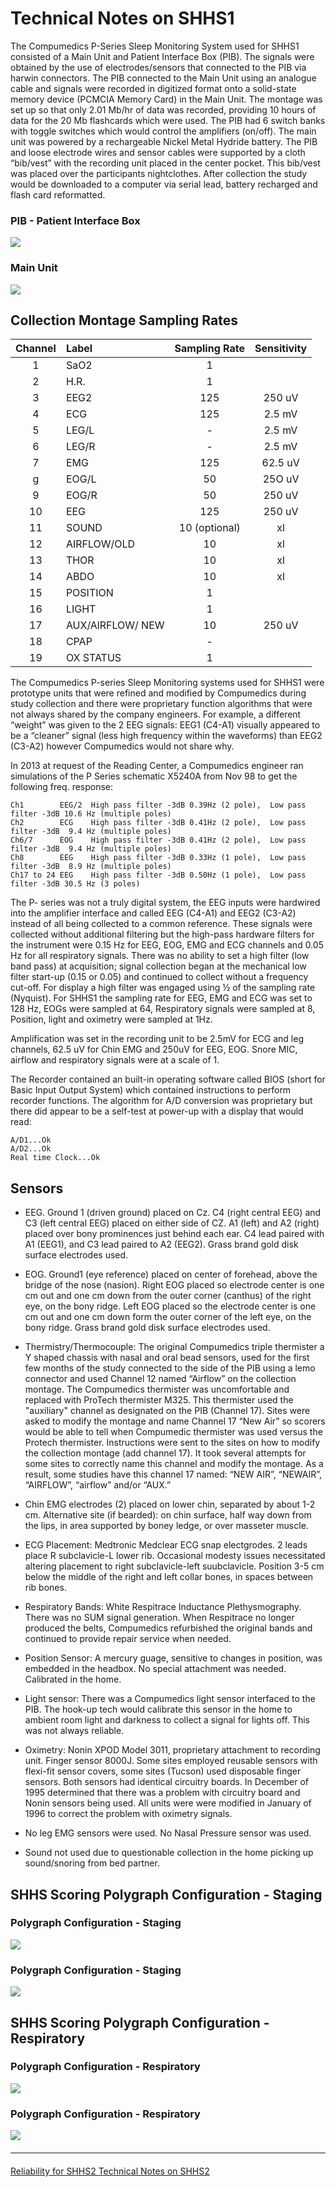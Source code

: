 # Technical Notes on SHHS1

The Compumedics P-Series Sleep Monitoring System used for SHHS1 consisted of a Main Unit and Patient Interface Box (PIB). The signals were obtained by the use of electrodes/sensors that  connected to the PIB via harwin connectors. The PIB connected to the Main Unit using an analogue cable and  signals were recorded in digitized format onto a solid-state memory device (PCMCIA Memory Card) in the Main Unit. The montage was set up so that only 2.01 Mb/hr of data was recorded, providing 10 hours of data for the 20 Mb flashcards which were used.   The PIB had 6 switch banks with toggle switches which would control the amplifiers (on/off). The main unit was powered by a rechargeable Nickel Metal Hydride battery. The PIB and loose electrode wires and sensor cables were supported by a cloth “bib/vest” with the recording unit placed in the center pocket. This bib/vest was placed over the participants nightclothes. After collection the study would be downloaded to a computer via serial lead, battery recharged and flash card reformatted.

<div class="row">
  <div class="col-xs-12 col-sm-6">
    <div class="panel panel-default">
      <div class="panel-heading">
        <h3 class="panel-title">PIB - Patient Interface Box</h3>
      </div>
      <div class="center">
        <a href=":images_path:/psge/psge01.png?inline=1">
          <img src=":images_path:/psge/psge01.png">
        </a>
      </div>
    </div>
  </div>
  <div class="col-xs-12 col-sm-6">
    <div class="panel panel-default">
      <div class="panel-heading">
        <h3 class="panel-title">Main Unit</h3>
      </div>
      <div class="center">
        <a href=":images_path:/psge/psge02.png?inline=1">
          <img src=":images_path:/psge/psge02.png">
        </a>
      </div>
    </div>
  </div>
</div>

## Collection Montage Sampling Rates

|  Channel  |  Label             |  Sampling Rate   |  Sensitivity  |
|:---------:|:-------------------|:----------------:|:-------------:|
| 1         |  SaO2              |    1             |               |
| 2         |  H.R.              |    1             |               |
| 3         |  EEG2              |  125             |  250  uV      |
| 4         |  ECG               |  125             |   2.5 mV      |
| 5         |  LEG/L             |   -              |   2.5 mV      |
| 6         |  LEG/R             |   -              |   2.5 mV      |
| 7         |  EMG               |  125             |  62.5 uV      |
| g         |  EOG/L             |   50             |  25O  uV      |
| 9         |  EOG/R             |   50             |  250  uV      |
| 10        |  EEG               |  125             |  250  uV      |
| 11        |  SOUND             |   10 (optional)  |       xl      |
| 12        |  AIRFLOW/OLD       |   10             |       xl      |
| 13        |  THOR              |   10             |       xl      |
| 14        |  ABDO              |   10             |       xl      |
| 15        |  POSITION          |    1             |               |
| 16        |  LIGHT             |    1             |               |
| 17        |  AUX/AlRFLOW/ NEW  |   10             |  250 uV       |
| 18        |  CPAP              |   -              |               |
| 19        |  OX STATUS         |    1             |               |



The Compumedics P-series Sleep Monitoring systems used for SHHS1 were prototype units that were refined and modified by Compumedics during study collection and there were  proprietary function algorithms that were not always shared by the company engineers. For example, a different “weight” was given to the 2 EEG signals: EEG1 (C4-A1) visually appeared to be a “cleaner” signal (less high frequency within the waveforms) than EEG2 (C3-A2) however Compumedics would not share why.

In 2013 at request of the Reading Center, a Compumedics engineer ran simulations of the P Series schematic X5240A from Nov 98 to get the following freq. response:

```
Ch1        EEG/2  High pass filter -3dB 0.39Hz (2 pole),  Low pass filter -3dB 10.6 Hz (multiple poles)
Ch2        ECG    High pass filter -3dB 0.41Hz (2 pole),  Low pass filter -3dB  9.4 Hz (multiple poles)
Ch6/7      EOG    High pass filter -3dB 0.41Hz (2 pole),  Low pass filter -3dB  9.4 Hz (multiple poles)
Ch8        EEG    High pass filter -3dB 0.33Hz (1 pole),  Low pass filter -3dB  8.9 Hz (multiple poles)
Ch17 to 24 EEG    High pass filter -3dB 0.50Hz (1 pole),  Low pass filter -3dB 30.5 Hz (3 poles)
```

The P- series was not a truly digital system, the EEG inputs were hardwired into the amplifier interface and called EEG (C4-A1) and EEG2 (C3-A2) instead of all being collected to a common reference.  These signals were collected without additional filtering but the high-pass hardware filters for the instrument were 0.15 Hz for EEG, EOG, EMG and ECG channels and 0.05 Hz for all respiratory signals.  There was no ability to set a high filter (low band pass) at acquisition; signal collection began at the mechanical low filter start-up (0.15 or 0.05) and continued to collect without a frequency cut-off.  For display a high filter was engaged using ½ of the sampling rate (Nyquist).  For SHHS1 the sampling rate for EEG, EMG and ECG was set to 128 Hz,  EOGs were sampled at 64, Respiratory signals were sampled at 8, Position, light and oximetry were sampled at 1Hz.

Amplification was set in the recording unit to be 2.5mV for ECG and leg channels, 62.5 uV for Chin EMG and 250uV for EEG, EOG.  Snore MIC, airflow and respiratory signals were at a scale of 1.

The Recorder contained an built-in operating software called BIOS (short for Basic Input Output System) which contained instructions to perform recorder functions.  The algorithm for A/D conversion was proprietary but there did appear to be a self-test at power-up with a display that would read:

```
A/D1...Ok
A/D2...Ok
Real time Clock...Ok
```

## Sensors

- EEG. Ground 1 (driven ground) placed on Cz.  C4 (right central EEG) and C3 (left central EEG) placed on either side of CZ.  A1 (left) and A2 (right) placed over bony prominences just behind each ear.  C4 lead paired with A1 (EEG1), and C3 lead paired to A2 (EEG2).  Grass brand gold disk surface electrodes used.

- EOG. Ground1 (eye reference) placed on center of forehead, above the bridge of the nose (nasion).  Right EOG placed so electrode center is one cm out and one cm down from the outer corner (canthus) of the right eye, on the bony ridge.  Left EOG placed so the electrode center is one cm out and one cm down form the outer corner of the left eye, on the bony ridge.  Grass brand gold disk surface electrodes  used.

- Thermistry/Thermocouple:  The original Compumedics triple thermister a Y shaped chassis with nasal and oral bead sensors, used for the first few months of the study connected to  the side of the PIB using a lemo connector and used Channel 12 named “Airflow” on the collection montage.   The Compumedics thermister was uncomfortable and replaced with ProTech  thermister M325.  This thermister  used the "auxiliary" channel as designated on the PIB (Channel 17).   Sites were asked to modify the montage and name Channel 17 “New Air” so scorers  would be able to tell when Compumedic thermister was used versus the Protech thermister.   Instructions were sent to the sites on how to modify the collection montage (add channel 17).  It took several attempts for some sites to correctly name this channel and modify the montage.  As a result, some studies have this channel 17 named:   “NEW AIR”, “NEWAIR”, “AIRFLOW”, “airflow” and/or “AUX.”

- Chin EMG electrodes (2) placed on lower chin, separated by about 1-2 cm.  Alternative site (if bearded): on chin surface, half way down from the lips, in area supported by boney ledge, or over masseter muscle.

- ECG Placement: Medtronic Medclear ECG snap electgrodes.  2 leads place R subclavicle-L lower rib. Occasional modesty issues necessitated altering placement to right subclavicle-left suubclavicle.  Position 3-5 cm below the middle of the right and left collar bones, in spaces between rib bones.

- Respiratory Bands:  White Respitrace Inductance Plethysmography.  There was no SUM signal generation.  When Respitrace no longer produced the belts, Compumedics refurbished the original bands and continued to provide repair service when needed.

- Position Sensor:  A mercury guage, sensitive to changes in position, was embedded in the headbox.  No special attachment was needed.  Calibrated in the home.

- Light sensor:  There was a Compumedics light sensor interfaced to the PIB.  The hook-up tech would calibrate this sensor in the home to ambient room light and darkness to collect a signal for lights off.  This was not always reliable.

- Oximetry:  Nonin XPOD Model 3011, proprietary attachment to recording unit.  Finger sensor 8000J. Some sites employed reusable sensors with flexi-fit sensor covers, some sites (Tucson) used disposable finger sensors.  Both sensors had identical circuitry boards.  In December of 1995 determined that there was a problem with circuitry board and Nonin sensors being used.  All units were were modified in January of 1996 to correct the problem with oximetry signals.

- No leg EMG sensors were used.   No Nasal Pressure sensor was used.

- Sound not used due to questionable collection in the home picking up sound/snoring from bed partner.

## SHHS Scoring Polygraph Configuration - Staging

<div class="row">
  <div class="col-xs-12 col-sm-6">
    <div class="panel panel-default">
      <div class="panel-heading">
        <h3 class="panel-title">Polygraph Configuration - Staging</h3>
      </div>
      <div class="center">
        <a href=":images_path:/psge/psge03.png?inline=1">
          <img src=":images_path:/psge/psge03.png">
        </a>
      </div>
    </div>
  </div>
  <div class="col-xs-12 col-sm-6">
    <div class="panel panel-default">
      <div class="panel-heading">
        <h3 class="panel-title">Polygraph Configuration - Staging</h3>
      </div>
      <div class="center">
        <a href=":images_path:/psge/psge04.png?inline=1">
          <img src=":images_path:/psge/psge04.png">
        </a>
      </div>
    </div>
  </div>
</div>

## SHHS Scoring Polygraph Configuration - Respiratory


<div class="row">
  <div class="col-xs-12 col-sm-6">
    <div class="panel panel-default">
      <div class="panel-heading">
        <h3 class="panel-title">Polygraph Configuration - Respiratory</h3>
      </div>
      <div class="center">
        <a href=":images_path:/psge/psge05.png?inline=1">
          <img src=":images_path:/psge/psge05.png">
        </a>
      </div>
    </div>
  </div>
  <div class="col-xs-12 col-sm-6">
    <div class="panel panel-default">
      <div class="panel-heading">
        <h3 class="panel-title">Polygraph Configuration - Respiratory</h3>
      </div>
      <div class="center">
        <a href=":images_path:/psge/psge06.png?inline=1">
          <img src=":images_path:/psge/psge06.png">
        </a>
      </div>
    </div>
  </div>
</div>


<hr class="soften" style="margin-top: 20px;margin-bottom: 20px;"/>

<div class="center">
<div class="btn-group">
  <a href=":pages_path:/3-reliability-shhs2.md" class="btn btn-default">
    <span class="glyphicon glyphicon-chevron-left"></span>
    Reliability for SHHS2
  </a>

  <a href=":pages_path:/4-equipment-shhs2.md" class="btn btn-success">
    Technical Notes on SHHS2
    <span class="glyphicon glyphicon-chevron-right"></span>
  </a>
</div>
</div>

